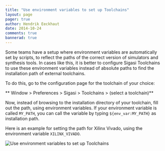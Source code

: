 ```yaml
---
title: "Use environment variables to set up Toolchains"
layout: page 
pager: true
author: Hendrik Eeckhaut
date: 2014-10-24
comments: true
bannerad: true
---
```


Some teams have a setup where environment variables are automatically set by scripts, to reflect the paths of the correct version of simulators and synthesis tools. In cases like this, it is better to configure Sigasi Toolchains to use these environment variables instead of absolute paths to find the installation path of external toolchains.

To do this, go to the configuration page for the toolchain of your choice:

** Window > Preferences > Sigasi > Toolchains > (select a toolchain)**

Now, instead of browsing to the installation directory of your toolchain, fill out the path, using environment variables. If your environment variable is called `MY_PATH`, you can call the variable by typing `${env_var:MY_PATH}` as installation path.

Here is an example for setting the path for Xilinx Vivado, using the environment variable `XILINX_VIVADO`.

![Use environment variables to set up Toolchains](/img/tech/env_var.png)